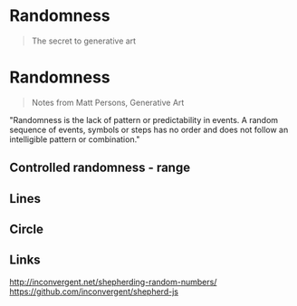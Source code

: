 # Randomness
> The secret to generative art



# Randomness
> Notes from Matt Persons, Generative Art

"Randomness is the lack of pattern or predictability in events. A random sequence of events, symbols or steps has no order and does not follow an intelligible pattern or combination."

## Controlled randomness - range

## Lines

## Circle


## Links
http://inconvergent.net/shepherding-random-numbers/
https://github.com/inconvergent/shepherd-js
